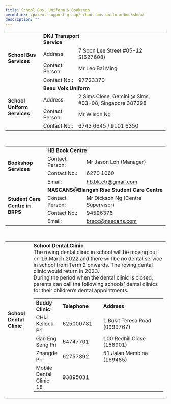 ```yaml
---
title: School Bus, Uniform & Bookshop
permalink: /parent-support-group/school-bus-uniform-bookshop/
description: ""
---
```

<div data-node="5c375f4666a41">
<div>
<div>
<table>
<tbody>
<tr>
<td rowspan="4"><strong>School Bus<br />Services</strong></td>
<td colspan="2"><strong>DKJ Transport<br />Service</strong></td>
</tr>
<tr>
<td>Address:</td>
<td>7 Soon Lee Street #05-12 S(627608)</td>
</tr>
<tr>
<td>Contact Person:</td>
<td>Mr Leo Bai Ming</td>
</tr>
<tr>
<td>Contact No.:</td>
<td>97723370</td>
</tr>
<tr>
<td rowspan="4"><strong>School Uniform<br />Services</strong></td>
<td colspan="2"><strong>Beau Voix Uniform</strong></td>
</tr>
<tr>
<td>Address:</td>
<td>2 Sims Close, Gemini @ Sims, #03-08, Singapore 387298</td>
</tr>
<tr>
<td>Contact Person:</td>
<td>Mr Wilson Ng</td>
</tr>
<tr>
<td>Contact No.:</td>
<td>6743 6645 / 9101 6350</td>
</tr>
</tbody>
</table>
</div>
</div>
</div>
<div data-node="5da7e68a634cd">
<div>&nbsp;</div>
</div>
<div data-node="5da7e65ca17f2">
<div>
<div>
<table>
<tbody>
<tr>
<td rowspan="4"><strong>Bookshop<br />Services</strong></td>
<td colspan="2"><strong>HB Book Centre</strong></td>
</tr>
<tr>
<td>Contact Person:</td>
<td>Mr Jason Loh (Manager)</td>
</tr>
<tr>
<td>Contact No.:</td>
<td>6270 1060</td>
</tr>
<tr>
<td>Email:</td>
<td><a href="mailto:hb.bk.ctr@gmail.com">hb.bk.ctr@gmail.com</a></td>
</tr>
<tr>
<td rowspan="4"><strong>Student Care<br />Centre in BRPS</strong></td>
<td colspan="2"><strong>NASCANS@Blangah Rise Student Care Centre</strong></td>
</tr>
<tr>
<td>Contact Person:</td>
<td>Mr Dickson Ng (Centre Supervisor)</td>
</tr>
<tr>
<td>Contact No.:</td>
<td>94596376</td>
</tr>
<tr>
<td>Email:</td>
<td><a href="mailto:brscc@nascans.com">brscc@nascans.com</a></td>
</tr>
</tbody>
</table>
</div>
</div>
</div>
<div data-node="5c376032baf3c">
<div>&nbsp;</div>
</div>
<div data-node="5c37603c02201">
<div>
<div>
<table>
<tbody>
<tr>
<td><strong>School Dental Clinic</strong></td>
<td><strong>School Dental Clinic</strong><br>The roving dental clinic in school will be moving out on 16 March 2022 and there will be no dental service in school from Term 2 onwards. The roving dental clinic would return in 2023.<br>During the period when the dental clinic is closed, parents can call the following schools&rsquo; dental clinics for their children&rsquo;s dental appointments.
<table>
<tbody>
<tr>
<td><strong>Buddy Clinic</strong></td>
<td width="126"><strong>Telephone</strong></td>
<td width="249"><strong>Address</strong></td>
</tr>
<tr>
<td>CHIJ Kellock Pri</td>
<td>625000781</td>
<td>1 Bukit Teresa Road (0999767)</td>
</tr>
<tr>
<td>Gan Eng Seng Pri</td>
<td>64747701</td>
<td>100 Redhill Close (158901)</td>
</tr>
<tr>
<td>Zhangde Pri</td>
<td>62757392</td>
<td>51 Jalan Membina (169485)</td>
</tr>
<tr>
<td>Mobile Dental Clinic 18</td>
<td>93895031</td>
</tr>
</tbody>
</table>
</td>
</tr>
</tbody>
</table>
</div>
</div>
</div>